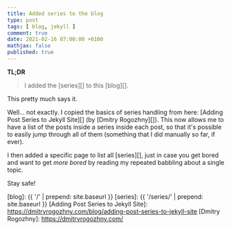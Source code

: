 ```yaml
---
title: Added series to the blog
type: post
tags: [ blog, jekyll ]
comment: true
date: 2021-02-16 07:00:00 +0100
mathjax: false
published: true
---
```


**TL;DR**

> I added the [series][] to this [blog][].

This pretty much says it.

Well... not exactly. I copied the basics of series handling from here:
[Adding Post Series to Jekyll Site][] (by [Dmitry Rogozhny][]). This now
allows me to have a list of the posts inside a series inside each post,
so that it's possible to easily jump through all of them (something that
I did manually so far, if ever).

I then added a specific page to list all [series][], just in case you
get bored and want to get *more bored* by reading my repeated babbling
about a single topic.

Stay safe!

[blog]: {{ '/' | prepend: site.baseurl }}
[series]: {{ '/series/' | prepend: site.baseurl }}
[Adding Post Series to Jekyll Site]: https://dmitryrogozhny.com/blog/adding-post-series-to-jekyll-site
[Dmitry Rogozhny]: https://dmitryrogozhny.com/
